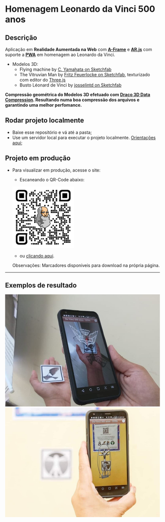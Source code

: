 # Homenagem Leonardo da Vinci 500 anos

## Descrição

Aplicação em **Realidade Aumentada na Web** com **[A-Frame](https://aframe.io/)** e **[AR.js](https://github.com/jeromeetienne/AR.js)** com suporte a **[PWA](https://developers.google.com/web/progressive-web-apps/)** em homenagem ao Leonardo da Vinci.

- Modelos 3D:
  - Flying machine by [C. Yamahata on Sketchfab](https://sketchfab.com/3d-models/flying-machine-40bdbc05e69b464baca9fe547280e522)
  - The Vitruvian Man by [Fritz Feuerlocke on Sketchfab](https://sketchfab.com/3d-models/the-vitruvian-man-6c0b99ce8463468fbd00f304dbe7e105), texturizado com editor do [Three.js](https://threejs.org/)
  - Busto Léonard de Vinci by [josselintd on Sketchfab](https://sketchfab.com/3d-models/leonard-de-vinci-6acb521e313146349220710360dc392e)

**Compressão geométrica do Modelos 3D efetuado com [Draco 3D Data Compression](https://google.github.io/draco/). Resultando numa boa compressão dos arquivos e garantindo uma melhor perfomance.**

## Rodar projeto localmente

- Baixe esse repositório e vá até a pasta;
- Use um servidor local para executar o projeto localmente. [Orientações aqui](https://aframe.io/docs/0.9.0/introduction/installation.html#use-a-local-server);

## Projeto em produção

- Para visualizar em produção, acesse o site:
  - Escaneando o QR-Code abaixo:

  ![qrcode](/fotos/qrcode.png)
  
  - ou [clicando aqui](https://bit.ly/davinci500ufpa).

  Observações: Marcadores disponíveis para download na própria página.

****

## Exemplos de resultado

![screenshot](/fotos/FlyingMachine_RA.jpeg)
![screenshot](/fotos/vitruvian_RA.jpeg)
